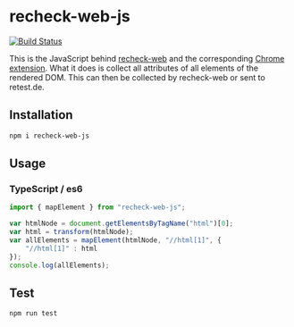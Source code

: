 # recheck-web-js

[![Build Status](https://travis-ci.com/retest/recheck-web-js.svg?branch=master)](https://travis-ci.com/retest/recheck-web-js)

This is the JavaScript behind [recheck-web](https://github.com/retest/recheck-web) and the corresponding [Chrome extension](https://github.com/retest/recheck-web-chrome-extension). What it does is collect all attributes of all elements of the rendered DOM. This can then be collected by recheck-web or sent to retest.de. 

## Installation

```sh
npm i recheck-web-js
```

## Usage

### TypeScript / es6

```js
import { mapElement } from "recheck-web-js";

var htmlNode = document.getElementsByTagName("html")[0];
var html = transform(htmlNode);
var allElements = mapElement(htmlNode, "//html[1]", {
    "//html[1]" : html
});
console.log(allElements);
```

## Test 
```sh
npm run test
```